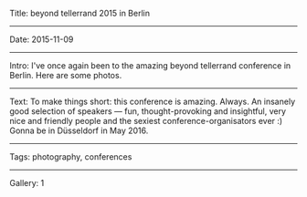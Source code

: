 Title: beyond tellerrand 2015 in Berlin

----

Date: 2015-11-09

----

Intro: I've once again been to the amazing beyond tellerrand conference in Berlin. Here are some photos.

----

Text: To make things short: this conference is amazing. Always. An insanely good selection of speakers — fun, thought-provoking and insightful, very nice and friendly people and the sexiest conference-organisators ever :) Gonna be in Düsseldorf in May 2016.

----

Tags: photography, conferences

----

Gallery: 1

